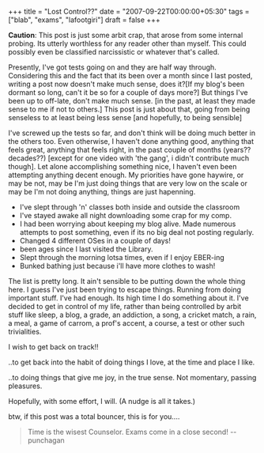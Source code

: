 +++
title = "Lost Control??"
date = "2007-09-22T00:00:00+05:30"
tags = ["blab", "exams", "lafootgiri"]
draft = false
+++

**Caution**: This post is just some arbit crap, that arose from some
 internal probing. Its utterly worthless for any reader other than
 myself. This could possibly even be classified narcissistic or
 whatever that's called.

Presently, I've got tests going on and they are half way
through. Considering this and the fact that its been over a month
since I last posted, writing a post now doesn't make much sense,
does it?[If my blog's been dormant so long, can't it be so for a
couple of days more?] But things I've been up to off-late, don't
make much sense. [in the past, at least they made sense to me if
not to others.] This post is just about that, going from being
senseless to at least being less sense [and hopefully, to being
sensible]

I've screwed up the tests so far, and don't think will be doing
much better in the others too. Even otherwise, I haven't done
anything good, anything that feels great, anything that feels
right, in the past couple of months (years?? decades??) [except
for one video with 'the gang', i didn't contribute much
though]. Let alone accomplishing something nice, I haven't even
been attempting anything decent enough. My priorities have gone
haywire, or may be not, may be I'm just doing things that are very
low on the scale or may be I'm not doing anything, things are just
hapenning.

-   I've slept through 'n' classes both inside and outside the
    classroom
-   I've stayed awake all night downloading some crap for my comp.
-   I had been worrying about keeping my blog alive. Made numerous
    attempts to post something, even if its no big deal not posting
    regularly.
-   Changed 4 different OSes in a couple of days!
-   been ages since I last visited the Library.
-   Slept through the morning lotsa times, even if I enjoy EBER-ing
-   Bunked bathing just because i'll have more clothes to wash!

The list is pretty long. It ain't sensible to be putting down the
whole thing here.</ul> I guess I've just been trying to escape
things. Running from doing important stuff. I've had enough. Its
high time I do something about it. I've decided to get in control
of my life, rather than being controlled by arbit stuff like
sleep, a blog, a grade, an addiction, a song, a cricket match, a
rain, a meal, a game of carrom, a prof's accent, a course, a test
or other such trivialities.

I wish to get back on track!!

..to get back into the habit of doing things I love, at the time
and place I like.

..to doing things that give me joy, in the true sense. Not
momentary, passing pleasures.

Hopefully, with some effort, I will. (A nudge is all it takes.)

btw, if this post was a total bouncer, this is for you....

> Time is the wisest Counselor.  Exams come in a close second! --
> punchagan
